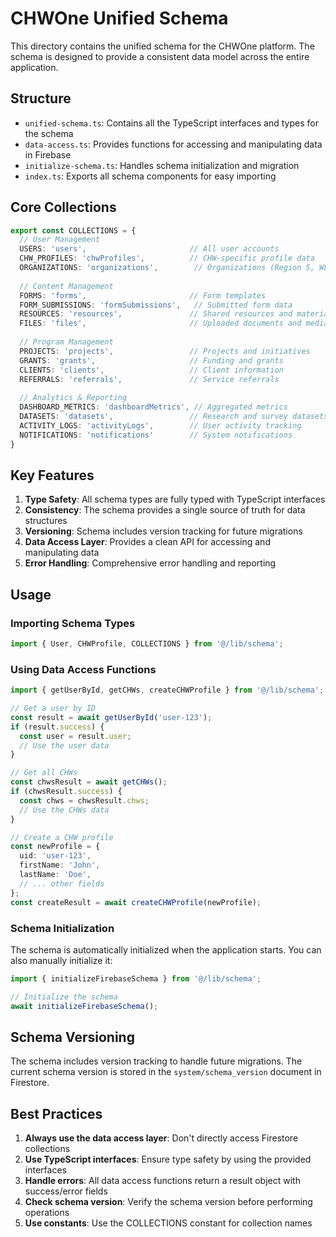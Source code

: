 # CHWOne Unified Schema

This directory contains the unified schema for the CHWOne platform. The schema is designed to provide a consistent data model across the entire application.

## Structure

- `unified-schema.ts`: Contains all the TypeScript interfaces and types for the schema
- `data-access.ts`: Provides functions for accessing and manipulating data in Firebase
- `initialize-schema.ts`: Handles schema initialization and migration
- `index.ts`: Exports all schema components for easy importing

## Core Collections

```typescript
export const COLLECTIONS = {
  // User Management
  USERS: 'users',                       // All user accounts
  CHW_PROFILES: 'chwProfiles',          // CHW-specific profile data
  ORGANIZATIONS: 'organizations',        // Organizations (Region 5, WL4WJ, etc.)
  
  // Content Management
  FORMS: 'forms',                       // Form templates
  FORM_SUBMISSIONS: 'formSubmissions',   // Submitted form data
  RESOURCES: 'resources',               // Shared resources and materials
  FILES: 'files',                       // Uploaded documents and media
  
  // Program Management
  PROJECTS: 'projects',                 // Projects and initiatives
  GRANTS: 'grants',                     // Funding and grants
  CLIENTS: 'clients',                   // Client information
  REFERRALS: 'referrals',               // Service referrals
  
  // Analytics & Reporting
  DASHBOARD_METRICS: 'dashboardMetrics', // Aggregated metrics
  DATASETS: 'datasets',                 // Research and survey datasets
  ACTIVITY_LOGS: 'activityLogs',        // User activity tracking
  NOTIFICATIONS: 'notifications'        // System notifications
}
```

## Key Features

1. **Type Safety**: All schema types are fully typed with TypeScript interfaces
2. **Consistency**: The schema provides a single source of truth for data structures
3. **Versioning**: Schema includes version tracking for future migrations
4. **Data Access Layer**: Provides a clean API for accessing and manipulating data
5. **Error Handling**: Comprehensive error handling and reporting

## Usage

### Importing Schema Types

```typescript
import { User, CHWProfile, COLLECTIONS } from '@/lib/schema';
```

### Using Data Access Functions

```typescript
import { getUserById, getCHWs, createCHWProfile } from '@/lib/schema';

// Get a user by ID
const result = await getUserById('user-123');
if (result.success) {
  const user = result.user;
  // Use the user data
}

// Get all CHWs
const chwsResult = await getCHWs();
if (chwsResult.success) {
  const chws = chwsResult.chws;
  // Use the CHWs data
}

// Create a CHW profile
const newProfile = {
  uid: 'user-123',
  firstName: 'John',
  lastName: 'Doe',
  // ... other fields
};
const createResult = await createCHWProfile(newProfile);
```

### Schema Initialization

The schema is automatically initialized when the application starts. You can also manually initialize it:

```typescript
import { initializeFirebaseSchema } from '@/lib/schema';

// Initialize the schema
await initializeFirebaseSchema();
```

## Schema Versioning

The schema includes version tracking to handle future migrations. The current schema version is stored in the `system/schema_version` document in Firestore.

## Best Practices

1. **Always use the data access layer**: Don't directly access Firestore collections
2. **Use TypeScript interfaces**: Ensure type safety by using the provided interfaces
3. **Handle errors**: All data access functions return a result object with success/error fields
4. **Check schema version**: Verify the schema version before performing operations
5. **Use constants**: Use the COLLECTIONS constant for collection names
